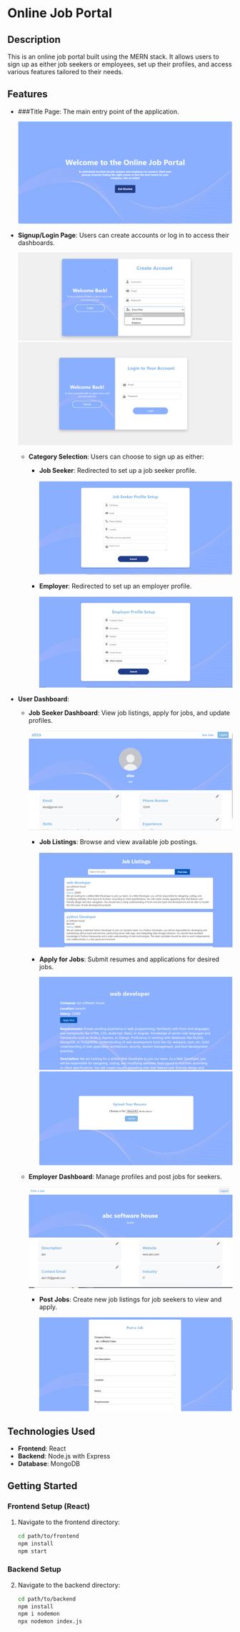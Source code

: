 # Online Job Portal
## Description

This is an online job portal built using the MERN stack. It allows users to sign up as either job seekers or employees, set up their profiles, and access various features tailored to their needs.

## Features

- ###Title Page: The main entry point of the application.
  
  ![Title Page](https://github.com/alizazahid11/online-job-portal/blob/main/assets/1.PNG?raw=true)

- **Signup/Login Page**: Users can create accounts or log in to access their dashboards.
  
  ![Signup/Login Page](https://github.com/alizazahid11/online-job-portal/blob/main/assets/2.PNG?raw=true)
    ![Signup/Login Page](https://github.com/alizazahid11/online-job-portal/blob/main/assets/11.PNG?raw=true)

  - **Category Selection**: Users can choose to sign up as either:
    - **Job Seeker**: Redirected to set up a job seeker profile.
      
      ![Job Seeker Profile Setup](https://github.com/alizazahid11/online-job-portal/blob/main/assets/3.PNG?raw=true)
    - **Employer**: Redirected to set up an employer profile.
      
      ![Employer Profile Setup](https://github.com/alizazahid11/online-job-portal/blob/main/assets/8.PNG?raw=true)

- **User Dashboard**:
  - **Job Seeker Dashboard**: View job listings, apply for jobs, and update profiles.
    
    ![Job Seeker Dashboard](https://github.com/alizazahid11/online-job-portal/blob/main/assets/4.PNG?raw=true)
    - **Job Listings**: Browse and view available job postings.
      
      ![Job Listings](https://github.com/alizazahid11/online-job-portal/blob/main/assets/5.PNG?raw=true)
    - **Apply for Jobs**: Submit resumes and applications for desired jobs.
      
      ![Apply for Jobs](https://github.com/alizazahid11/online-job-portal/blob/main/assets/6.PNG?raw=true)
       ![Apply for Jobs](https://github.com/alizazahid11/online-job-portal/blob/main/assets/7.PNG?raw=true)

  - **Employer Dashboard**: Manage profiles and post jobs for seekers.
    
    ![Employer Dashboard](https://github.com/alizazahid11/online-job-portal/blob/main/assets/9.PNG?raw=true)
    - **Post Jobs**: Create new job listings for job seekers to view and apply.
      
      ![Post Jobs](https://github.com/alizazahid11/online-job-portal/blob/main/assets/10.PNG?raw=true)

## Technologies Used

- **Frontend**: React
- **Backend**: Node.js with Express
- **Database**: MongoDB

## Getting Started

### Frontend Setup (React)

1. Navigate to the frontend directory:
   ```bash
   cd path/to/frontend
   npm install
   npm start
### Backend Setup 
2. Navigate to the backend directory:
   ```bash
   cd path/to/backend
   npm install
   npm i nodemon
   npx nodemon index.js


